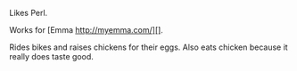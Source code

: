Likes Perl.

Works for [Emma http://myemma.com/][]. 

Rides bikes and raises chickens for their eggs.  Also eats chicken because it really does taste good.
